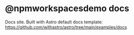 # @npmworkspacesdemo docs

Docs site. Built with Astro default docs template: https://github.com/withastro/astro/tree/main/examples/docs